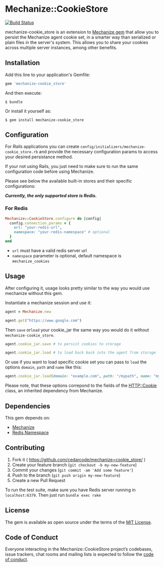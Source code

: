 # Mechanize::CookieStore

[![Build Status](https://travis-ci.org/cedarcode/mechanize-cookie_store.svg?branch=master)](https://travis-ci.org/cedarcode/mechanize-cookie_store)

mechanize-cookie_store is an extension to [Mechanize gem](https://github.com/sparklemotion/mechanize) that allow you to persist the Mechanize agent cookie set, in a smarter way than serialized or plain files in the server's system. This allows you to share your cookies across multiple server instances, among other benefits.

## Installation

Add this line to your application's Gemfile:

```ruby
gem 'mechanize-cookie_store'
```

And then execute:

    $ bundle

Or install it yourself as:

    $ gem install mechanize-cookie_store

## Configuration

For *Rails* applications you can create `config/initializers/mechanize-cookie_store.rb` and provide the necessary
configuration params to access your desired persistance method.

If your not using Rails, you just need to make sure to run the same configuration code before using Mechanize.

Please see below the available built-in stores and their specific configurations:

***Currently, the only supported store is Redis.***

### For Redis

```ruby
Mechanize::CookieStore.configure do |config|
  config.connection_params = {
    url: "your-redis-url",
    namespace: "your-redis-namespace" # optional
  }
end
```

- `url` must have a valid redis server url
- `namespace` parameter is optional, default namespace is `mechanize_cookies`


## Usage

After configuring it, usage looks pretty similar to the way you would use
mechanize without this gem.

Instantiate a mechanize session and use it:

```ruby
agent = Mechanize.new

agent.get("https://www.google.com")
```


Then `save` or`load` your cookie_jar the same way you would do it without `mechanize-cookie_store`.

```ruby
agent.cookie_jar.save # to persist cookies to storage

agent.cookie_jar.load # to load back back into the agent from storage
```

Or use if you want to load specific cookie set you can pass to `load` the options
`domain`, `path` and `name` like this:

```ruby
agent.cookie_jar.load(domain: "example.com", path: "/mypath", name: "myCookie")
```

Please note, that these options correpond to the fields of the [HTTP::Cookie](https://github.com/sparklemotion/http-cookie/blob/v1.0.3/lib/http/cookie.rb#L27) class, an inherited dependency from Mechanize.


## Dependencies

This gem depends on:

- [Mechanize](https://github.com/sparklemotion/mechanize)
- [Redis Namespace](https://github.com/resque/redis-namespace)

## Contributing

1. Fork it ( https://github.com/cedarcode/mechanize=cookie_store/ )
2. Create your feature branch (`git checkout -b my-new-feature`)
3. Commit your changes (`git commit -am 'Add some feature'`)
4. Push to the branch (`git push origin my-new-feature`)
5. Create a new Pull Request

To run the test suite, make sure you have Redis server running in `localhost:6379`. Then just run `bundle exec rake`

## License

The gem is available as open source under the terms of the [MIT License](https://opensource.org/licenses/MIT).

## Code of Conduct

Everyone interacting in the Mechanize::CookieStore project’s codebases, issue trackers, chat rooms and mailing lists is expected to follow the [code of conduct](https://github.com/cedarcode/mechanize-cookie_store/blob/master/CODE_OF_CONDUCT.md).

